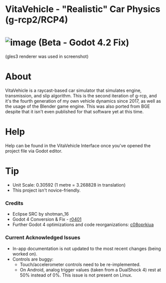 # VitaVehicle - "Realistic" Car Physics (g-rcp2/RCP4)

# ![image](https://github.com/jreo03/g-rcp2/assets/88580430/7bc9ad0f-bc1e-4500-8712-d5b1b93193d5) (Beta - Godot 4.2 Fix)

(gles3 renderer was used in screenshot)

# About

VitaVehicle is a raycast-based car simulator that simulates engine, transmission, and slip algorithm. This is the second iteration of g-rcp, and it's the fourth generation of my own vehicle dynamics since 2017, as well as the usage of the Blender game engine. This was also ported from BGE despite that it isn't even published for that software yet at this time.

# Help

Help can be found in the VitaVehicle Interface once you've opened the project file via Godot editor.

# Tip

* Unit Scale: 0.30592 (1 metre = 3.268828 in translation)
* This project isn't novice-friendly.

### Credits

* Eclipse SRC by shotman_16
* Godot 4 Conversion & Fix - [r0401](https://github.com/r0401)
* Further Godot 4 optimizations and code reorganizations: [c08oprkiua](https://github.com/c08oprkiua)

### Current Acknowledged Issues

* In-app documentation is not updated to the most recent changes (being worked on).
* Controls are buggy:
  * Touch/accelerometer controls need to be re-implemented.
  * On Android, analog trigger values (taken from a DualShock 4) rest at 50% instead of 0%. This issue is not present on Linux.
